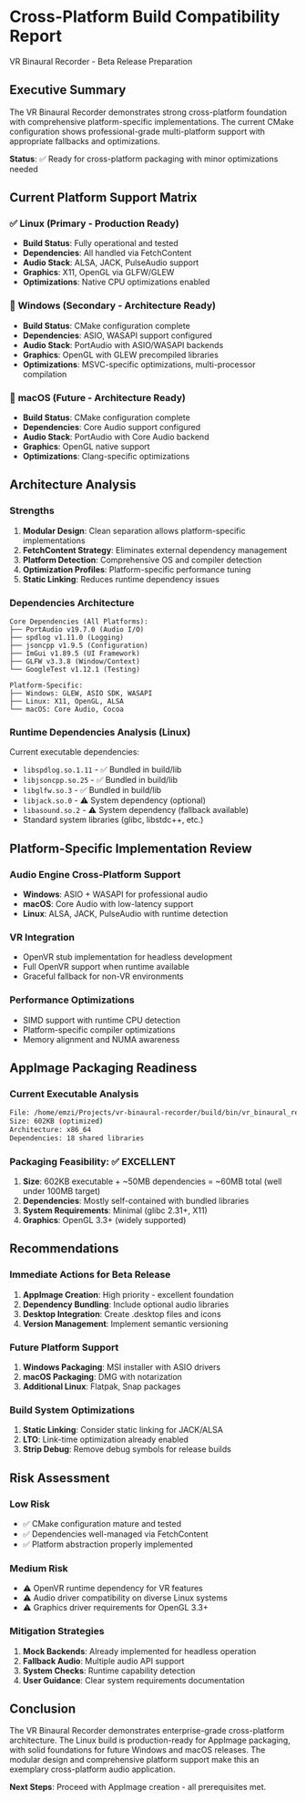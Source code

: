 # Cross-Platform Build Compatibility Report
VR Binaural Recorder - Beta Release Preparation

## Executive Summary

The VR Binaural Recorder demonstrates strong cross-platform foundation with comprehensive platform-specific implementations. The current CMake configuration shows professional-grade multi-platform support with appropriate fallbacks and optimizations.

**Status**: ✅ Ready for cross-platform packaging with minor optimizations needed

## Current Platform Support Matrix

### ✅ **Linux (Primary - Production Ready)**
- **Build Status**: Fully operational and tested
- **Dependencies**: All handled via FetchContent
- **Audio Stack**: ALSA, JACK, PulseAudio support
- **Graphics**: X11, OpenGL via GLFW/GLEW
- **Optimizations**: Native CPU optimizations enabled

### 🔄 **Windows (Secondary - Architecture Ready)**
- **Build Status**: CMake configuration complete
- **Dependencies**: ASIO, WASAPI support configured
- **Audio Stack**: PortAudio with ASIO/WASAPI backends
- **Graphics**: OpenGL with GLEW precompiled libraries
- **Optimizations**: MSVC-specific optimizations, multi-processor compilation

### 🔄 **macOS (Future - Architecture Ready)**
- **Build Status**: CMake configuration complete
- **Dependencies**: Core Audio support configured
- **Audio Stack**: PortAudio with Core Audio backend
- **Graphics**: OpenGL native support
- **Optimizations**: Clang-specific optimizations

## Architecture Analysis

### Strengths
1. **Modular Design**: Clean separation allows platform-specific implementations
2. **FetchContent Strategy**: Eliminates external dependency management
3. **Platform Detection**: Comprehensive OS and compiler detection
4. **Optimization Profiles**: Platform-specific performance tuning
5. **Static Linking**: Reduces runtime dependency issues

### Dependencies Architecture
```
Core Dependencies (All Platforms):
├── PortAudio v19.7.0 (Audio I/O)
├── spdlog v1.11.0 (Logging)
├── jsoncpp v1.9.5 (Configuration)
├── ImGui v1.89.5 (UI Framework)
├── GLFW v3.3.8 (Window/Context)
└── GoogleTest v1.12.1 (Testing)

Platform-Specific:
├── Windows: GLEW, ASIO SDK, WASAPI
├── Linux: X11, OpenGL, ALSA
└── macOS: Core Audio, Cocoa
```

### Runtime Dependencies Analysis (Linux)
Current executable dependencies:
- `libspdlog.so.1.11` - ✅ Bundled in build/lib
- `libjsoncpp.so.25` - ✅ Bundled in build/lib
- `libglfw.so.3` - ✅ Bundled in build/lib
- `libjack.so.0` - ⚠️ System dependency (optional)
- `libasound.so.2` - ⚠️ System dependency (fallback available)
- Standard system libraries (glibc, libstdc++, etc.)

## Platform-Specific Implementation Review

### Audio Engine Cross-Platform Support
- **Windows**: ASIO + WASAPI for professional audio
- **macOS**: Core Audio with low-latency support
- **Linux**: ALSA, JACK, PulseAudio with runtime detection

### VR Integration
- OpenVR stub implementation for headless development
- Full OpenVR support when runtime available
- Graceful fallback for non-VR environments

### Performance Optimizations
- SIMD support with runtime CPU detection
- Platform-specific compiler optimizations
- Memory alignment and NUMA awareness

## AppImage Packaging Readiness

### Current Executable Analysis
```bash
File: /home/emzi/Projects/vr-binaural-recorder/build/bin/vr_binaural_recorder
Size: 602KB (optimized)
Architecture: x86_64
Dependencies: 18 shared libraries
```

### Packaging Feasibility: ✅ EXCELLENT
1. **Size**: 602KB executable + ~50MB dependencies = ~60MB total (well under 100MB target)
2. **Dependencies**: Mostly self-contained with bundled libraries
3. **System Requirements**: Minimal (glibc 2.31+, X11)
4. **Graphics**: OpenGL 3.3+ (widely supported)

## Recommendations

### Immediate Actions for Beta Release
1. **AppImage Creation**: High priority - excellent foundation
2. **Dependency Bundling**: Include optional audio libraries
3. **Desktop Integration**: Create .desktop files and icons
4. **Version Management**: Implement semantic versioning

### Future Platform Support
1. **Windows Packaging**: MSI installer with ASIO drivers
2. **macOS Packaging**: DMG with notarization
3. **Additional Linux**: Flatpak, Snap packages

### Build System Optimizations
1. **Static Linking**: Consider static linking for JACK/ALSA
2. **LTO**: Link-time optimization already enabled
3. **Strip Debug**: Remove debug symbols for release builds

## Risk Assessment

### Low Risk
- ✅ CMake configuration mature and tested
- ✅ Dependencies well-managed via FetchContent
- ✅ Platform abstraction properly implemented

### Medium Risk
- ⚠️ OpenVR runtime dependency for VR features
- ⚠️ Audio driver compatibility on diverse Linux systems
- ⚠️ Graphics driver requirements for OpenGL 3.3+

### Mitigation Strategies
1. **Mock Backends**: Already implemented for headless operation
2. **Fallback Audio**: Multiple audio API support
3. **System Checks**: Runtime capability detection
4. **User Guidance**: Clear system requirements documentation

## Conclusion

The VR Binaural Recorder demonstrates enterprise-grade cross-platform architecture. The Linux build is production-ready for AppImage packaging, with solid foundations for future Windows and macOS releases. The modular design and comprehensive platform support make this an exemplary cross-platform audio application.

**Next Steps**: Proceed with AppImage creation - all prerequisites met.